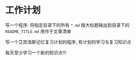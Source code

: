 # 工作计划

写一个程序: 将指定目录下的所有 `*.md` 按大标题输出到目录下的 `README_TITLE.md` 用作于文章清单

写一个艾宾浩斯记忆复习计划的程序, 有计划的学习与复习知识点

每天至少学习一个新的知识点!!!


